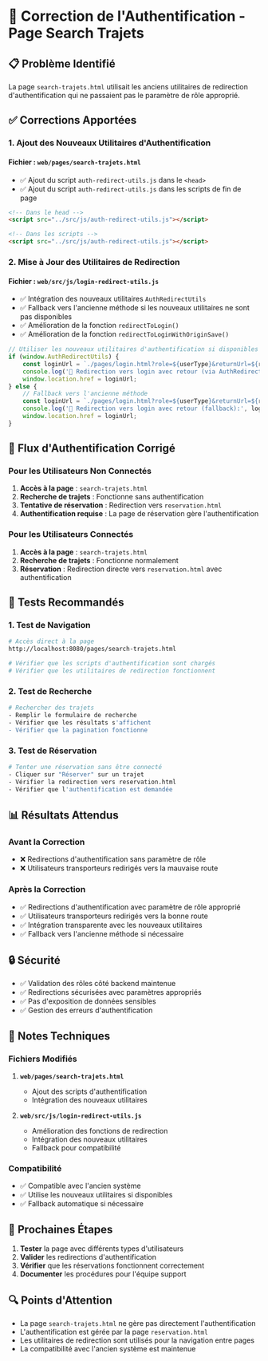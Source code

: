 # 🔧 Correction de l'Authentification - Page Search Trajets

## 📋 Problème Identifié

La page `search-trajets.html` utilisait les anciens utilitaires de redirection d'authentification qui ne passaient pas le paramètre de rôle approprié.

## ✅ Corrections Apportées

### 1. **Ajout des Nouveaux Utilitaires d'Authentification**

#### Fichier : `web/pages/search-trajets.html`
- ✅ Ajout du script `auth-redirect-utils.js` dans le `<head>`
- ✅ Ajout du script `auth-redirect-utils.js` dans les scripts de fin de page

```html
<!-- Dans le head -->
<script src="../src/js/auth-redirect-utils.js"></script>

<!-- Dans les scripts -->
<script src="../src/js/auth-redirect-utils.js"></script>
```

### 2. **Mise à Jour des Utilitaires de Redirection**

#### Fichier : `web/src/js/login-redirect-utils.js`
- ✅ Intégration des nouveaux utilitaires `AuthRedirectUtils`
- ✅ Fallback vers l'ancienne méthode si les nouveaux utilitaires ne sont pas disponibles
- ✅ Amélioration de la fonction `redirectToLogin()`
- ✅ Amélioration de la fonction `redirectToLoginWithOriginSave()`

```javascript
// Utiliser les nouveaux utilitaires d'authentification si disponibles
if (window.AuthRedirectUtils) {
    const loginUrl = `./pages/login.html?role=${userType}&returnUrl=${returnUrl}`;
    console.log('🔄 Redirection vers login avec retour (via AuthRedirectUtils):', loginUrl);
    window.location.href = loginUrl;
} else {
    // Fallback vers l'ancienne méthode
    const loginUrl = `./pages/login.html?role=${userType}&returnUrl=${returnUrl}`;
    console.log('🔄 Redirection vers login avec retour (fallback):', loginUrl);
    window.location.href = loginUrl;
}
```

## 🔄 Flux d'Authentification Corrigé

### Pour les Utilisateurs Non Connectés
1. **Accès à la page** : `search-trajets.html`
2. **Recherche de trajets** : Fonctionne sans authentification
3. **Tentative de réservation** : Redirection vers `reservation.html`
4. **Authentification requise** : La page de réservation gère l'authentification

### Pour les Utilisateurs Connectés
1. **Accès à la page** : `search-trajets.html`
2. **Recherche de trajets** : Fonctionne normalement
3. **Réservation** : Redirection directe vers `reservation.html` avec authentification

## 🧪 Tests Recommandés

### 1. Test de Navigation
```bash
# Accès direct à la page
http://localhost:8080/pages/search-trajets.html

# Vérifier que les scripts d'authentification sont chargés
# Vérifier que les utilitaires de redirection fonctionnent
```

### 2. Test de Recherche
```bash
# Rechercher des trajets
- Remplir le formulaire de recherche
- Vérifier que les résultats s'affichent
- Vérifier que la pagination fonctionne
```

### 3. Test de Réservation
```bash
# Tenter une réservation sans être connecté
- Cliquer sur "Réserver" sur un trajet
- Vérifier la redirection vers reservation.html
- Vérifier que l'authentification est demandée
```

## 📊 Résultats Attendus

### Avant la Correction
- ❌ Redirections d'authentification sans paramètre de rôle
- ❌ Utilisateurs transporteurs redirigés vers la mauvaise route

### Après la Correction
- ✅ Redirections d'authentification avec paramètre de rôle approprié
- ✅ Utilisateurs transporteurs redirigés vers la bonne route
- ✅ Intégration transparente avec les nouveaux utilitaires
- ✅ Fallback vers l'ancienne méthode si nécessaire

## 🔒 Sécurité

- ✅ Validation des rôles côté backend maintenue
- ✅ Redirections sécurisées avec paramètres appropriés
- ✅ Pas d'exposition de données sensibles
- ✅ Gestion des erreurs d'authentification

## 📝 Notes Techniques

### Fichiers Modifiés
1. **`web/pages/search-trajets.html`**
   - Ajout des scripts d'authentification
   - Intégration des nouveaux utilitaires

2. **`web/src/js/login-redirect-utils.js`**
   - Amélioration des fonctions de redirection
   - Intégration des nouveaux utilitaires
   - Fallback pour compatibilité

### Compatibilité
- ✅ Compatible avec l'ancien système
- ✅ Utilise les nouveaux utilitaires si disponibles
- ✅ Fallback automatique si nécessaire

## 🎯 Prochaines Étapes

1. **Tester** la page avec différents types d'utilisateurs
2. **Valider** les redirections d'authentification
3. **Vérifier** que les réservations fonctionnent correctement
4. **Documenter** les procédures pour l'équipe support

## 🔍 Points d'Attention

- La page `search-trajets.html` ne gère pas directement l'authentification
- L'authentification est gérée par la page `reservation.html`
- Les utilitaires de redirection sont utilisés pour la navigation entre pages
- La compatibilité avec l'ancien système est maintenue 